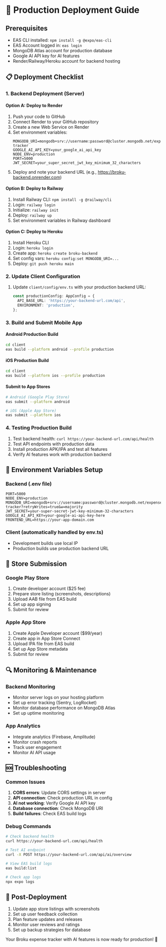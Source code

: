 # 🚀 Production Deployment Guide

## Prerequisites
- EAS CLI installed: `npm install -g @expo/eas-cli`
- EAS Account logged in: `eas login`
- MongoDB Atlas account for production database
- Google AI API key for AI features
- Render/Railway/Heroku account for backend hosting

## 📋 Deployment Checklist

### 1. Backend Deployment (Server)

#### Option A: Deploy to Render
1. Push your code to GitHub
2. Connect Render to your GitHub repository
3. Create a new Web Service on Render
4. Set environment variables:
   ```
   MONGODB_URI=mongodb+srv://username:password@cluster.mongodb.net/expense-tracker
   GOOGLE_AI_API_KEY=your_google_ai_api_key
   NODE_ENV=production
   PORT=5000
   JWT_SECRET=your_super_secret_jwt_key_minimum_32_characters
   ```
5. Deploy and note your backend URL (e.g., https://broku-backend.onrender.com)

#### Option B: Deploy to Railway
1. Install Railway CLI: `npm install -g @railway/cli`
2. Login: `railway login`
3. Initialize: `railway init`
4. Deploy: `railway up`
5. Set environment variables in Railway dashboard

#### Option C: Deploy to Heroku
1. Install Heroku CLI
2. Login: `heroku login`
3. Create app: `heroku create broku-backend`
4. Set config vars: `heroku config:set MONGODB_URI=...`
5. Deploy: `git push heroku main`

### 2. Update Client Configuration

1. Update `client/config/env.ts` with your production backend URL:
   ```typescript
   const productionConfig: AppConfig = {
     API_BASE_URL: 'https://your-backend-url.com/api',
     ENVIRONMENT: 'production',
   };
   ```

### 3. Build and Submit Mobile App

#### Android Production Build
```bash
cd client
eas build --platform android --profile production
```

#### iOS Production Build
```bash
cd client
eas build --platform ios --profile production
```

#### Submit to App Stores
```bash
# Android (Google Play Store)
eas submit --platform android

# iOS (Apple App Store)
eas submit --platform ios
```

### 4. Testing Production Build

1. Test backend health: `curl https://your-backend-url.com/api/health`
2. Test API endpoints with production data
3. Install production APK/IPA and test all features
4. Verify AI features work with production backend

## 🔧 Environment Variables Setup

### Backend (.env file)
```env
PORT=5000
NODE_ENV=production
MONGODB_URI=mongodb+srv://username:password@cluster.mongodb.net/expense-tracker?retryWrites=true&w=majority
JWT_SECRET=your-super-secret-jwt-key-minimum-32-characters
GOOGLE_AI_API_KEY=your-google-ai-api-key-here
FRONTEND_URL=https://your-app-domain.com
```

### Client (automatically handled by env.ts)
- Development builds use local IP
- Production builds use production backend URL

## 📱 Store Submission

### Google Play Store
1. Create developer account ($25 fee)
2. Prepare store listing (screenshots, descriptions)
3. Upload AAB file from EAS build
4. Set up app signing
5. Submit for review

### Apple App Store
1. Create Apple Developer account ($99/year)
2. Create app in App Store Connect
3. Upload IPA file from EAS build
4. Set up App Store metadata
5. Submit for review

## 🔍 Monitoring & Maintenance

### Backend Monitoring
- Monitor server logs on your hosting platform
- Set up error tracking (Sentry, LogRocket)
- Monitor database performance on MongoDB Atlas
- Set up uptime monitoring

### App Analytics
- Integrate analytics (Firebase, Amplitude)
- Monitor crash reports
- Track user engagement
- Monitor AI API usage

## 🆘 Troubleshooting

### Common Issues
1. **CORS errors**: Update CORS settings in server
2. **API connection**: Check production URL in config
3. **AI not working**: Verify Google AI API key
4. **Database connection**: Check MongoDB URI
5. **Build failures**: Check EAS build logs

### Debug Commands
```bash
# Check backend health
curl https://your-backend-url.com/api/health

# Test AI endpoint
curl -X POST https://your-backend-url.com/api/ai/overview

# View EAS build logs
eas build:list

# Check app logs
npx expo logs
```

## 🎉 Post-Deployment

1. Update app store listings with screenshots
2. Set up user feedback collection
3. Plan feature updates and releases
4. Monitor user reviews and ratings
5. Set up backup strategies for database

Your Broku expense tracker with AI features is now ready for production! 🚀
